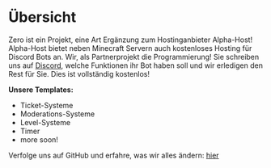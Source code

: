 # Übersicht

Zero ist ein Projekt, eine Art Ergänzung zum Hostinganbieter Alpha-Host! Alpha-Host bietet neben Minecraft Servern auch kostenloses Hosting für Discord Bots an. Wir, als Partnerprojekt die Programmierung! Sie schreiben uns auf [Discord](https://discord.gg/M2uBPp7pZM), welche Funktionen ihr Bot haben soll und wir erledigen den Rest für Sie. Dies ist vollständig kostenlos! 

**Unsere Templates:**
- Ticket-Systeme
- Moderations-Systeme
- Level-Systeme
- Timer
- more soon!

Verfolge uns auf GitHub und erfahre, was wir alles ändern: [hier](https://github.com/Zero-Discord/Uebersicht/projects/2)
